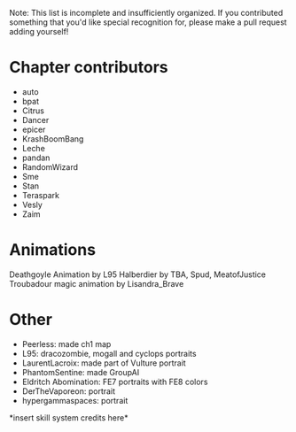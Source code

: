 Note: This list is incomplete and insufficiently organized. If you contributed
something that you'd like special recognition for, please make a pull request
adding yourself!

# Chapter contributors

- auto
- bpat
- Citrus
- Dancer
- epicer
- KrashBoomBang
- Leche
- pandan
- RandomWizard
- Sme
- Stan
- Teraspark
- Vesly
- Zaim

# Animations
Deathgoyle Animation by L95
Halberdier by TBA, Spud, MeatofJustice
Troubadour magic animation by Lisandra_Brave

# Other

- Peerless: made ch1 map
- L95: dracozombie, mogall and cyclops portraits
- LaurentLacroix: made part of Vulture portrait
- PhantomSentine: made GroupAI
- Eldritch Abomination: FE7 portraits with FE8 colors
- DerTheVaporeon: portrait
- hypergammaspaces: portrait

\*insert skill system credits here*
